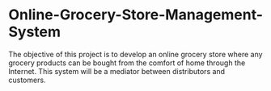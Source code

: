 # Online-Grocery-Store-Management-System
The objective of this project is to develop an online grocery store where any grocery products  can be bought from the comfort of home through the Internet. This system will be a mediator  between distributors and customers.
